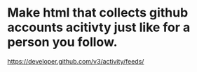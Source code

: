 # Make html that collects github accounts acitivty just like for a person you follow. 
https://developer.github.com/v3/activity/feeds/
